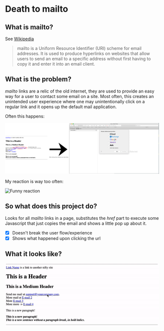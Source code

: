 # Death to mailto

## What is mailto?

See [Wikipedia](https://en.wikipedia.org/wiki/Mailto)
> mailto is a Uniform Resource Identifier (URI) scheme for email addresses. It is used to produce hyperlinks on websites that allow users to send an email to a specific address without first having to copy it and enter it into an email client.

## What is the problem?

*mailto* links are a relic of the old internet, they are used to provide an easy way for a user to contact some email on a site. Most often, this creates an unintended user experience where one may unintentionally click on a regular link and it opens up the default mail application.

Often this happens:

![What happens when you click on a mailto url](https://github.com/jeetdas/Death-to-mailto/blob/master/Screenshot.png?raw=true)

My reaction is way too often:

![Funny reaction](https://github.com/jeetdas/Death-to-mailto/blob/master/reaction.gif?raw=true)

## So what does this project do?

Looks for all *mailto* links in a page, substitutes the *href* part to execute some Javascript that just copies the email and shows a little pop up about it.

- [x] Doesn't break the user flow/experience
- [x] Shows what happened upon clicking the url

## What it looks like?

![With project installed](https://github.com/jeetdas/Death-to-mailto/blob/master/Screenshot-with-package.gif?raw=true)
